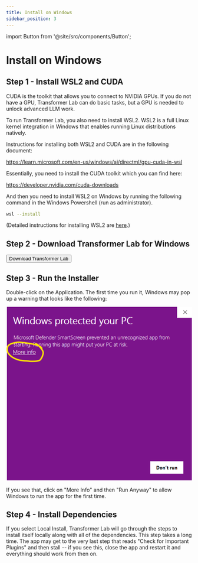 ```yaml
---
title: Install on Windows
sidebar_position: 3
---
```


import Button from '@site/src/components/Button';

# Install on Windows

## Step 1 - Install WSL2 and CUDA

CUDA is the toolkit that allows you to connect to NVIDIA GPUs. If you do not have a GPU, Transformer Lab can do basic tasks, but a GPU is needed to unlock advanced LLM work.

To run Transformer Lab, you also need to install WSL2. WSL2 is a full Linux kernel integration in Windows that enables running Linux distributions natively.

Instructions for installing both WSL2 and CUDA are in the following document:

https://learn.microsoft.com/en-us/windows/ai/directml/gpu-cuda-in-wsl

Essentially, you need to install the CUDA toolkit which you can find here:

https://developer.nvidia.com/cuda-downloads

And then you need to install WSL2 on Windows by running the following command in the Windows Powershell (run as administrator).

```bash
wsl --install
```

(Detailed instructions for installing WSL2 are [here](https://learn.microsoft.com/en-us/windows/wsl/install).)

## Step 2 - Download Transformer Lab for Windows

<a href="https://transformerlab.ai/docs/download">
    <Button>Download Transformer Lab</Button>
</a>

## Step 3 - Run the Installer

Double-click on the Application. The first time you run it, Windows may pop up a warning that looks like the following:

![Warning](./img/windows-defender.png)

If you see that, click on "More Info" and then "Run Anyway" to allow Windows to run the app for the first time.

## Step 4 - Install Dependencies

If you select Local Install, Transformer Lab will go through the steps to install itself locally along with all of the dependencies. This step takes a long time. The app may get to the very last step that reads "Check for Important Plugins" and then stall -- if you see this, close the app and restart it and everything should work from then on.

